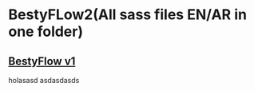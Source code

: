 # BestyFLow2(All sass files EN/AR in one folder)
<h2 style="border: none"><a style="border: none" href="https://github.com/mahmoudZakaria90/besty-flow/">BestyFlow v1</a></h2>
holasasd
asdasdasds